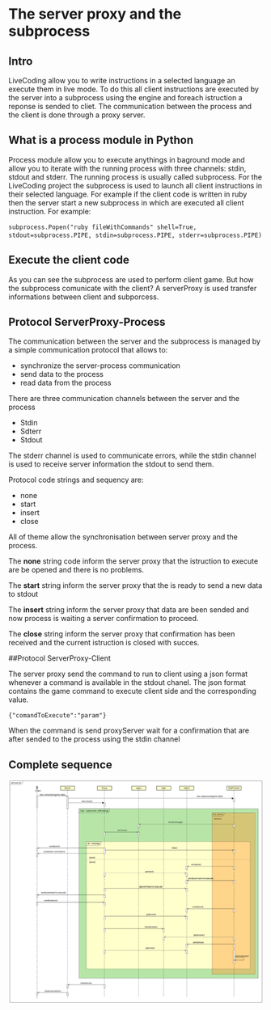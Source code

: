 # The server proxy and the subprocess

## Intro
LiveCoding allow you to write instructions in a selected language an execute them in live mode. To do this all client instructions are executed by the server into a subprocess using the engine and foreach istruction a reponse is sended to cliet.
The communication between the process and the client is done through a proxy server.

## What is a process module in Python

Process module allow you to execute anythings in baground mode and allow you to iterate with the running process with three channels: stdin, stdout and stderr.
The running process is usually called subprocess. 
For the LiveCoding project the subprocess is used to launch all client instructions in their selected language.
For example if the client code is written in ruby then the server start a new subprocess in which are executed all client instruction. For example: 
	
	subprocess.Popen("ruby fileWithCommands" shell=True, stdout=subprocess.PIPE, stdin=subprocess.PIPE, stderr=subprocess.PIPE)

## Execute the client code
As you can see the subprocess are used to perform client game. But how the subprocess comunicate with the client? A serverProxy is used transfer informations between client and subporcess.

## Protocol ServerProxy-Process
The communication between the server and the subprocess is managed by a simple communication protocol that allows to:
	
- synchronize the server-process communication
- send data to the process
- read data from the process

There are three communication channels between the server and the process

- Stdin
- Sdterr
- Stdout

The stderr channel is used to communicate errors, while the stdin channel is used to receive server information the stdout to send them.

Protocol code strings and sequency are:

- none
- start
- insert
- close 

All of theme allow the synchronisation between server proxy and the process.

The **none** string code inform the server proxy that the istruction to execute are be opened and there is no problems.

The **start** string inform the server proxy that the is ready to send a new data to stdout

The **insert** string inform the server proxy that data are been sended and now process is waiting a server confirmation to proceed.

The **close** string inform the server proxy that confirmation has been received and the current istruction is closed with succes.

##Protocol ServerProxy-Client

The server proxy send the command to run to client using a json format whenever a command is available in the stdout chanel. The json format contains the game command to execute client side and the corresponding value.

	{"comandToExecute":"param"}

When the command is send proxyServer wait for a confirmation that are after sended to the process using the stdin channel

## Complete sequence

![Alt text](./../diagrams/proxy_protocol.svg)